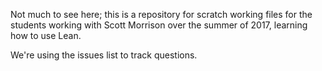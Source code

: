 Not much to see here; this is a repository for scratch working files for the students working with Scott Morrison over the summer of 2017, learning how to use Lean.

We're using the issues list to track questions.